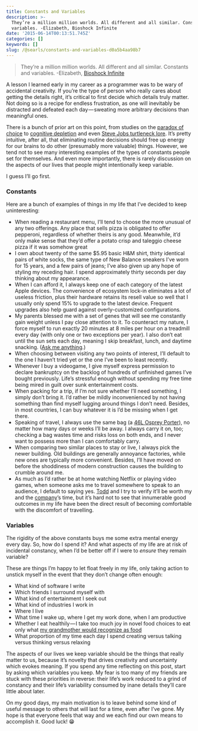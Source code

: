 ```yaml
---
title: Constants and Variables
description: >-
  They’re a million million worlds. All different and all similar. Constants and
  variables. -Elizabeth, Bioshock Infinite
date: '2015-06-14T00:13:51.745Z'
categories: []
keywords: []
slug: /@searls/constants-and-variables-d0a5b4aa98b7
---
```


  

> They’re a million million worlds. All different and all similar. Constants and variables. -Elizabeth, [Bioshock Infinite](https://en.wikipedia.org/wiki/BioShock_Infinite)

A lesson I learned early in my career as a programmer was to be wary of accidental creativity. If you’re the type of person who really cares about getting the details right, it’s critical to first decide which details truly matter. Not doing so is a recipe for endless frustration, as one will inevitably be distracted and defeated each day — sweating more arbitrary decisions than meaningful ones.

There is a bunch of prior art on this point, from studies on the [paradox of choice](https://en.wikipedia.org/wiki/The_Paradox_of_Choice) to [cognitive depletion](https://en.wikipedia.org/wiki/Ego_depletion) and even [Steve Jobs turtleneck lore](http://www.cultofmac.com/122575/why-steve-jobs-wore-turtlenecks/). It’s pretty intuitive, after all, that eliminating routine decisions should free up energy for our brains to do other (presumably more valuable) things. However, we tend not to see many interesting examples of the types of constants people set for themselves. And even more importantly, there is rarely discussion on the aspects of our lives that people might intentionally keep variable.

I guess I’ll go first.

### Constants

Here are a bunch of examples of things in my life that I’ve decided to keep uninteresting:

*   When reading a restaurant menu, I’ll tend to choose the more unusual of any two offerings. Any place that sells pizza is obligated to offer pepperoni, regardless of whether theirs is any good. Meanwhile, it’d only make sense that they’d offer a potato crisp and taleggio cheese pizza if it was somehow great
*   I own about twenty of the same $5.95 basic H&M shirt, thirty identical pairs of white socks, the same type of New Balance sneakers I’ve worn for 15 years, and a few pairs of jeans; I’ve also given up any hope of styling my receding hair. I spend approximately thirty seconds per day thinking about my appearance.
*   When I can afford it, I always keep one of each category of the latest Apple devices. The convenience of ecosystem lock-in eliminates a lot of useless friction, plus their hardware retains its resell value so well that I usually only spend 15% to upgrade to the latest device. Frequent upgrades also help guard against overly-customized configurations.
*   My parents blessed me with a set of genes that will see me constantly gain weight unless I pay close attention to it. To counteract my nature, I force myself to run exactly 20 minutes at 8 miles per hour on a treadmill every day (with only one or two exceptions per year). I also don’t eat until the sun sets each day, meaning I skip breakfast, lunch, and daytime snacking. ([Ask me anything](http://twitter.com/searls).)
*   When choosing between visiting any two points of interest, I’ll default to the one I haven’t tried yet or the one I’ve been to least recently.
*   Whenever I buy a videogame, I give myself express permission to declare bankruptcy on the backlog of hundreds of unfinished games I’ve bought previously. Life’s stressful enough without spending my free time being mired in guilt over sunk entertainment costs.
*   When packing for a trip, if I’m not sure whether I’ll need something, I simply don’t bring it. I’d rather be mildly inconvenienced by not having something than find myself lugging around things I don’t need. Besides, in most countries, I can buy whatever it is I’d be missing when I get there.
*   Speaking of travel, I always use the same bag (a [46L Osprey Porter](http://www.rei.com/product/837012/osprey-porter-46-travel-pack)), no matter how many days or weeks I’ll be away. I always carry it on, too; checking a bag wastes time and risks loss on both ends, and I never want to possess more than I can comfortably carry.
*   When comparing two similar places to stay or live, I always pick the newer building. Old buildings are generally annoyance factories, while new ones are typically more convenient. Besides, I’ll have moved on before the shoddiness of modern construction causes the building to crumble around me.
*   As much as I’d rather be at home watching Netflix or playing video games, when someone asks me to travel somewhere to speak to an audience, I default to saying yes. [Todd](http://twitter.com/toddkaufman) and I try to verify it’ll be worth my and the [company](http://testdouble.com)’s time, but it’s hard not to see that innumerable good outcomes in my life have been the direct result of becoming comfortable with the discomfort of travelling.

### Variables

The rigidity of the above constants buys me some extra mental energy every day. So, how do I spend it? And what aspects of my life are at risk of incidental constancy, when I’d be better off if I were to _ensure_ they remain variable?

These are things I’m happy to let float freely in my life, only taking action to unstick myself in the event that they don’t change often enough:

*   What kind of software I write
*   Which friends I surround myself with
*   What kind of entertainment I seek out
*   What kind of industries I work in
*   Where I live
*   What time I wake up, where I get my work done, when I am productive
*   Whether I eat healthily — I take too much joy in novel food choices to eat only what [my grandmother would recognize as food](http://michaelpollan.com/reviews/just-eat-what-your-great-grandma-ate/)
*   What proportion of my time each day I spend creating versus talking versus thinking versus relaxing

The aspects of our lives we keep variable should be the things that really matter to us, because it’s novelty that drives creativity and uncertainty which evokes meaning. If you spend any time reflecting on this post, start by asking which variables you keep. My fear is too many of my friends are stuck with these priorities in reverse: their life’s work reduced to a grind of constancy and their life’s variability consumed by inane details they’ll care little about later.

On my good days, my main motivation is to leave behind some kind of useful message to others that will last for a time, even after I’ve gone. My hope is that everyone feels that way and we each find our own means to accomplish it. Good luck! 😁